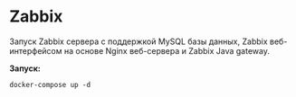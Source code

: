 # Zabbix

Запуск Zabbix сервера с поддержкой MySQL базы данных, Zabbix веб-интерфейсом на основе Nginx веб-сервера и Zabbix Java gateway.

**Запуск:**
```
docker-compose up -d
```
